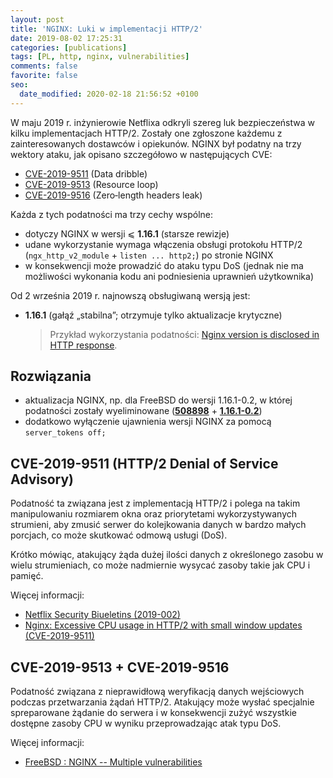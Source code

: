 ```yaml
---
layout: post
title: 'NGINX: Luki w implementacji HTTP/2'
date: 2019-08-02 17:25:31
categories: [publications]
tags: [PL, http, nginx, vulnerabilities]
comments: false
favorite: false
seo:
  date_modified: 2020-02-18 21:56:52 +0100
---
```


W maju 2019 r. inżynierowie Netflixa odkryli szereg luk bezpieczeństwa w kilku implementacjach HTTP/2. Zostały one zgłoszone każdemu z zainteresowanych dostawców i opiekunów. NGINX był podatny na trzy wektory ataku, jak opisano szczegółowo w następujących CVE:

- [CVE-2019-9511](https://cve.mitre.org/cgi-bin/cvename.cgi?name=CVE-2019-9511) (Data dribble)
- [CVE-2019-9513](https://cve.mitre.org/cgi-bin/cvename.cgi?name=CVE-2019-9513) (Resource loop)
- [CVE-2019-9516](https://cve.mitre.org/cgi-bin/cvename.cgi?name=CVE-2019-9516) (Zero‑length headers leak)

Każda z tych podatności ma trzy cechy wspólne:

- dotyczy NGINX w wersji &#10877; **1.16.1** (starsze rewizje)
- udane wykorzystanie wymaga włączenia obsługi protokołu HTTP/2 (`ngx_http_v2_module` + `listen ... http2;`) po stronie NGINX
- w konsekwencji może prowadzić do ataku typu DoS (jednak nie ma możliwości wykonania kodu ani podniesienia uprawnień użytkownika)

Od 2 września 2019 r. najnowszą obsługiwaną wersją jest:

- **1.16.1** (gałąź „stabilna”; otrzymuje tylko aktualizacje krytyczne)

  > Przykład wykorzystania podatności: [Nginx version is disclosed in HTTP response](https://vulners.com/hackerone/H1:783852).

## Rozwiązania

- aktualizacja NGINX, np. dla FreeBSD do wersji 1.16.1-0.2, w której podatności zostały wyeliminowane (**[508898](https://svnweb.freebsd.org/ports?view=revision&revision=508898)** + **[1.16.1-0.2](https://svnweb.freebsd.org/ports/head/www/nginx/Makefile?revision=508898&view=markup&pathrev=508898)**)
- dodatkowo wyłączenie ujawnienia wersji NGINX za pomocą `server_tokens off;`

## CVE-2019-9511 (HTTP/2 Denial of Service Advisory)

Podatność ta związana jest z implementacją HTTP/2 i polega na takim manipulowaniu rozmiarem okna oraz priorytetami wykorzystywanych strumieni, aby zmusić serwer do kolejkowania danych w bardzo małych porcjach, co może skutkować odmową usługi (DoS).

Krótko mówiąc, atakujący żąda dużej ilości danych z określonego zasobu w wielu strumieniach, co może nadmiernie wysycać zasoby takie jak CPU i pamięć.

Więcej informacji:

- [Netflix Security Biueletins (2019-002)](https://github.com/Netflix/security-bulletins/blob/master/advisories/third-party/2019-002.md)
- [Nginx: Excessive CPU usage in HTTP/2 with small window updates (CVE-2019-9511)](https://www.rapid7.com/db/vulnerabilities/nginx-cve-2019-9511)

## CVE-2019-9513 + CVE-2019-9516

Podatność związana z nieprawidłową weryfikacją danych wejściowych podczas przetwarzania żądań HTTP/2. Atakujący może wysłać specjalnie spreparowane żądanie do serwera i w konsekwencji zużyć wszystkie dostępne zasoby CPU w wyniku przeprowadzając atak typu DoS.

Więcej informacji:

- [FreeBSD : NGINX -- Multiple vulnerabilities](https://www.tenable.com/plugins/nessus/127950)
